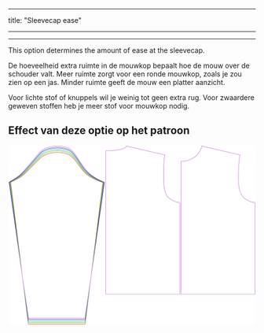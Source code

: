 - - -
title: "Sleevecap ease"
- - -

---

This option determines the amount of ease at the sleevecap.

<Note>

De hoeveelheid extra ruimte in de mouwkop bepaalt hoe de mouw over de schouder valt.
Meer ruimte zorgt voor een ronde mouwkop, zoals je zou zien op een jas. Minder ruimte geeft de mouw een platter aanzicht.

Voor lichte stof of knuppels wil je weinig tot geen extra rug. Voor zwaardere geweven stoffen heb je meer stof voor mouwkop nodig.

</Note>

## Effect van deze optie op het patroon

![This image shows the effect of this option by superimposing several variants that have a different value for this option](brian_sleevecapease_sample.svg "Effect of this option on the pattern")
